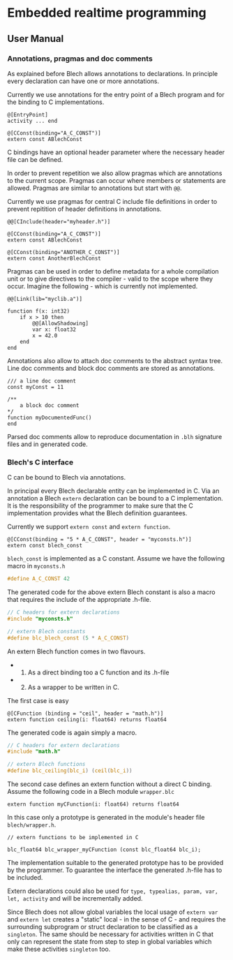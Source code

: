 # Embedded realtime programming


## User Manual

### Annotations, pragmas and doc comments

As explained before Blech allows annotations to declarations. 
In principle every declaration can have one or more annotations.

Currently we use annotations for the entry point of a Blech program and for the binding to C implementations.

```blech
@[EntryPoint]
activity ... end

@[CConst(binding="A_C_CONST")]
extern const ABlechConst
```

C bindings have an optional header parameter where the necessary header file can be defined.

In order to prevent repetition we also allow pragmas which are annotations to the current scope. 
Pragmas can occur where members or statements are allowed.
Pragmas are similar to annotations but start with `@@`.

Currently we use pragmas for central C include file definitions in order to prevent repitition of header definitions in annotations.

```blech
@@[CInclude(header="myheader.h")]

@[CConst(binding="A_C_CONST")]
extern const ABlechConst

@[CConst(binding="ANOTHER_C_CONST")]
extern const AnotherBlechConst
```

Pragmas can be used in order to define metadata for a whole compilation unit or to give directives to the compiler - valid to the scope where they occur.
Imagine the following - which is currently not implemented.

```blech
@@[Link(lib="myclib.a")]

function f(x: int32)
    if x > 10 then
        @@[AllowShadowing]
        var x: float32
        x = 42.0
    end
end
```

Annotations also allow to attach doc comments to the abstract syntax tree.
Line doc comments and block doc comments are stored as annotations.

```blech
/// a line doc comment
const myConst = 11

/** 
    a block doc comment
*/
function myDocumentedFunc()
end
```

Parsed doc comments allow to reproduce documentation in `.blh` signature files and in generated code.


### Blech's C interface

C can be bound to Blech via annotations.

In principal every Blech declarable entity can be implemented in C. 
Via an annotation a Blech `extern` declaration can be bound to a C implementation. 
It is the responsibility of the programmer to make sure that the C implementation provides what the Blech definition guarantees. 

Currently we support `extern const` and `extern function`.

```blech
@[CConst(binding = "5 * A_C_CONST", header = "myconsts.h")]
extern const blech_const
```

`blech_const` is implemented as a C constant.
Assume we have the following macro in `myconsts.h`

```c
#define A_C_CONST 42
```

The generated code for the above extern Blech constant is also a macro that requires the include of the appropriate .h-file.

```c
// C headers for extern declarations
#include "myconsts.h"

// extern Blech constants
#define blc_blech_const (5 * A_C_CONST)
```

An extern Blech function comes in two flavours.
- 1. As a direct binding too a C function and its .h-file
- 2. As a wrapper to be written in C.

The first case is easy

```blech
@[CFunction (binding = "ceil", header = "math.h")]
extern function ceiling(i: float64) returns float64
```

The generated code is again simply a macro.

```c
// C headers for extern declarations
#include "math.h"

// extern Blech functions
#define blc_ceiling(blc_i) (ceil(blc_i))
```

The second case defines an extern function without a direct C binding.
Assume the following code in a Blech module `wrapper.blc`

```blech
extern function myCFunction(i: float64) returns float64
```

In this case only a prototype is generated in the module's header file `blech/wrapper.h`.

```blech
// extern functions to be implemented in C

blc_float64 blc_wrapper_myCFunction (const blc_float64 blc_i);
```

The implementation suitable to the generated prototype has to be provided by the programmer. 
To guarantee the interface the generated .h-file has to be included.


Extern declarations could also be used for `type, typealias, param, var, let, activity` and will be incrementally added.

Since Blech does not allow global variables the local usage of `extern var` and `extern let` creates a "static" local - in the sense of C - and requires the surrounding subprogram or struct declaration to be classified as a `singleton`. 
The same should be necessary for activities written in C that only can represent the state from step to step in global variables which make these activities `singleton` too.

